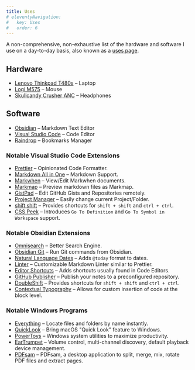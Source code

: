 ```yaml
---
title: Uses
# eleventyNavigation:
#   key: Uses
#   order: 6
---
```


A non-comprehensive, non-exhaustive list of the hardware and software I use on a day-to-day basis, also known as a [uses page](https://uses.tech/).

## Hardware

-   [Lenovo Thinkpad T480s](https://www.notebookcheck.net/Lenovo-ThinkPad-T480s-20L8S02D00.294734.0.html) – Laptop
-   [Logi M575](https://www.logitech.com/en-us/products/mice/m575-ergo-wireless-trackball) – Mouse
-   [Skullcandy Crusher ANC](https://info.skullcandy.com/Support?Dest=hc%2Fen-us%2Farticles%2F360034534854-Crusher-ANC-Wireless) – Headphones

## Software

-   [Obsidian](https://obsidian.md/) – Markdown Text Editor
-   [Visual Studio Code](https://code.visualstudio.com/) – Code Editor
-   [Raindrop](https://raindrop.io/) – Bookmarks Manager

### Notable Visual Studio Code Extensions

-   [Prettier](https://marketplace.visualstudio.com/items?itemName=esbenp.prettier-vscode) – Opinionated Code Formatter.
-   [Markdown All in One](https://marketplace.visualstudio.com/items?itemName=yzhang.markdown-all-in-one) – Markdown Support.
-   [Markwhen](https://marketplace.visualstudio.com/items?itemName=Markwhen.markwhen) – View/Edit Markwhen documents.
-   [Markmap](https://marketplace.visualstudio.com/items?itemName=gera2ld.markmap-vscode) – Preview markdown files as Markmap.
-   [GistPad](https://marketplace.visualstudio.com/items?itemName=vsls-contrib.gistfs) – Edit GitHub Gists and Repositories remotely.
-   [Project Manager](https://marketplace.visualstudio.com/items?itemName=alefragnani.project-manager) – Easily change current Project/Folder.
-   [shift shift](https://marketplace.visualstudio.com/items?itemName=ahgood.shift-shift) – Provides shortcuts for `shift + shift` and `ctrl + ctrl`.
-   [CSS Peek](https://marketplace.visualstudio.com/items?itemName=pranaygp.vscode-css-peek) – Introduces `Go To Definition` and `Go To Symbol in Workspace` support.

### Notable Obsidian Extensions

-   [Omnisearch](https://github.com/scambier/obsidian-omnisearch) – Better Search Engine.
-   [Obsidian Git](https://github.com/denolehov/obsidian-git) – Run Git commands from Obsidian.
-   [Natural Language Dates](https://github.com/argenos/nldates-obsidian) – Adds `@today` format to dates.
-   [Linter](https://github.com/platers/obsidian-linter) – Customizable Markdown Linter similar to Prettier.
-   [Editor Shortcuts](https://github.com/timhor/obsidian-editor-shortcuts) – Adds shortcuts usually found in Code Editors.
-   [GitHub Publisher](https://github.com/ObsidianPublisher/obsidian-github-publisher) – Publish your notes to a preconfigured repository.
-   [DoubleShift](https://github.com/Qwyntex/doubleshift) – Provides shortcuts for `shift + shift` and `ctrl + ctrl`.
-   [Contextual Typography](https://github.com/mgmeyers/obsidian-contextual-typography) – Allows for custom insertion of code at the block level.

### Notable Windows Programs

-   [Everything](https://www.voidtools.com/) – Locate files and folders by name instantly.
-   [QuickLook](https://github.com/QL-Win/QuickLook) – Bring macOS "Quick Look" feature to Windows.
-   [PowerToys](https://github.com/microsoft/PowerToys) – Windows system utilities to maximize productivity.
-   [EarTrumpet](https://github.com/File-New-Project/EarTrumpet) – Volume control, multi-channel discovery, default playback device management.
-   [PDFsam](https://github.com/torakiki/pdfsam) – PDFsam, a desktop application to split, merge, mix, rotate PDF files and extract pages.
